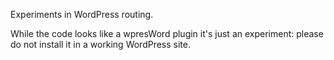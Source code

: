 Experiments in WordPress routing.

While the code looks like a wpresWord plugin it's just an experiment: please do not install it in a working WordPress site.